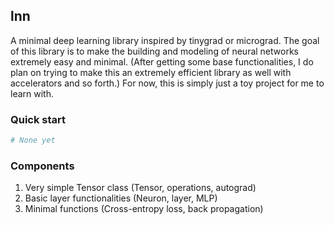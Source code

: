 ## lnn
A minimal deep learning library inspired by tinygrad or micrograd. The goal of this library is to
make the building and modeling of neural networks extremely easy and minimal. (After getting some
base functionalities, I do plan on trying to make this an extremely efficient library as well with
accelerators and so forth.) For now, this is simply just a toy project for me to learn with.

### Quick start
```python
# None yet
```

### Components
1. Very simple Tensor class (Tensor, operations, autograd)
2. Basic layer functionalities (Neuron, layer, MLP)
3. Minimal functions (Cross-entropy loss, back propagation)
